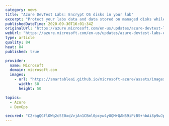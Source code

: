 ```yaml
---
category: news
title: "Azure DevTest Labs: Encrypt OS disks in your lab"
excerpt: "Protect your labs data and data stored on managed disks while resting assured that you are hitting your organization's security and compliance benchmarks with Server-Side Encryption."
publishedDateTime: 2020-09-30T16:01:34Z
originalUrl: "https://azure.microsoft.com/en-us/updates/azure-devtest-labs-encrypt-os-disks-in-your-lab/"
webUrl: "https://azure.microsoft.com/en-us/updates/azure-devtest-labs-encrypt-os-disks-in-your-lab/"
type: article
quality: 84
heat: 84
published: true

provider:
  name: Microsoft
  domain: microsoft.com
  images:
    - url: "https://smartableai.github.io/microsoft-azure/assets/images/organizations/microsoft.com-50x50.jpg"
      width: 50
      height: 50

topics:
  - Azure
  - DevOps

secured: "C2ragQGflOWq2cSE0xqVvjAn1CBml0pcyw4yUQM+QAN59iPzBS+hbAi8p9wJpwL6+ftBdhPn1Ed3/cR9C22+9ZUZgcdcPpvpcO/xXq0UjDi/gC9m8AZexXBQtRvRMMJgbjvc8OosIbAtK1bGJ5dYFhSEYajyiruV51ay8ZTC64yAKrC4vVx8YcVPZlyIYMRMY2kQABgYoW74To4iWKGU1LxckxU07E0uzbh0fy/ueNxtAdranbtufT/9IY/g851rsjSN0cYvAAlfOID1GC2MLzYp98GIc9BWzEEjN4983xSUuh4rj74o8xSc2FHMfeLSZ52Ty7cRX4wLIhKiPiu3iWeocpl8ewFH5uNifYLp4+k=;h4/aNg2KLMLnPkcRp+xPSw=="
---
```


